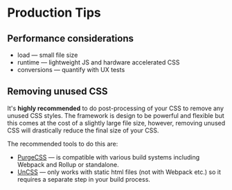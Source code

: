 # Production Tips

## Performance considerations

* load — small file size
* runtime — lightweight JS and hardware accelerated CSS
* conversions — quantify with UX tests

## Removing unused CSS

It's **highly recommended** to do post-processing of your CSS to remove any unused CSS styles. The framework is design to be powerful and flexible but this comes at the cost of a slightly large file size, however, removing unused CSS will drastically reduce the final size of your CSS.

The recommended tools to do this are:

* [PurgeCSS](https://github.com/FullHuman/purgecss) — is compatible with various build systems including Webpack and Rollup or standalone.
* [UnCSS](https://github.com/giakki/uncss) — only works with static html files (not with Webpack etc.) so it requires a separate step in your build process.
